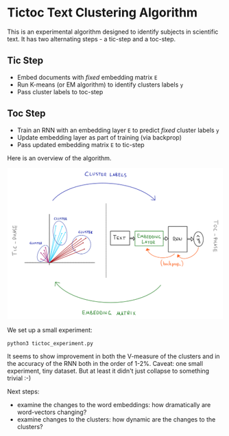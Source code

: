 # Tictoc Text Clustering Algorithm

This is an experimental algorithm designed to identify subjects in scientific text. It has two alternating steps - a tic-step and a toc-step.

## Tic Step
- Embed documents with _fixed_ embedding matrix `E`
- Run K-means (or EM algorithm) to identify clusters labels `y`
- Pass cluster labels to toc-step

## Toc Step
- Train an RNN with an embedding layer `E` to predict _fixed_ cluster labels `y`
- Update embedding layer as part of training (via backprop)
- Pass updated embedding matrix `E` to tic-step

Here is an overview of the algorithm.

<img src="images/tictoc_overview.png" alt="Drawing" style="width: 1000px;"/>

We set up a small experiment:

~~~~
python3 tictoc_experiment.py
~~~~

It seems to show improvement in both the V-measure of the clusters and in the accuracy of the RNN both in the order of 1-2%. Caveat: one small experiment, tiny dataset. But at least it didn't just collapse to something trivial :-)

Next steps:
- examine the changes to the word embeddings: how dramatically are word-vectors changing?
- examine changes to the clusters: how dynamic are the changes to the clusters?
